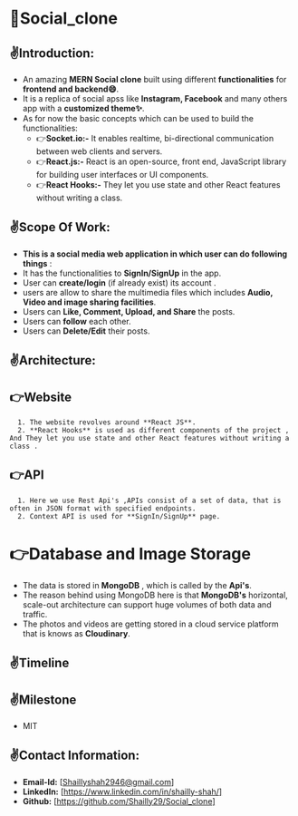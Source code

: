 # 🔰Social_clone
## ✌Introduction:
* An amazing **MERN Social clone** built using different **functionalities** for **frontend and backend😄**.
* It is a replica of social apss like **Instagram, Facebook** and many others app with a **customized theme✨**.
* As for now the basic concepts which can be used to build the functionalities:
   * 👉**Socket.io:-** It enables realtime, bi-directional communication between web clients and servers.
   * 👉**React.js:-** React is an open-source, front end, JavaScript library for building user interfaces or UI components.
   * 👉**React Hooks:-** They let you use state and other React features without writing a class.
   
## ✌Scope Of Work:
* **This is a social media web application in which user can do following things** :
* It has the functionalities to **SignIn/SignUp** in the app.
* User can **create/login** (if already exist) its account .
* users are allow to share the multimedia files which includes **Audio, Video and image sharing facilities**.
* Users can **Like, Comment, Upload, and Share** the posts.
* Users can **follow** each other.
* Users can **Delete/Edit** their posts.

## ✌Architecture:

   ## 👉Website

      1. The website revolves around **React JS**.
      2. **React Hooks** is used as different components of the project , And They let you use state and other React features without writing a class .

   ## 👉API
      1. Here we use Rest Api's ,APIs consist of a set of data, that is often in JSON format with specified endpoints.
      2. Context API is used for **SignIn/SignUp** page.
# 👉Database and Image Storage
   * The data is stored in **MongoDB** , which is called by the **Api's**.
   * The reason behind using MongoDB here is that **MongoDB's** horizontal, scale-out architecture can support huge volumes of both data and traffic.
   * The photos and videos are getting stored in a cloud service platform that is knows as **Cloudinary**.
   
## ✌Timeline

## ✌Milestone
   * MIT
   
## ✌Contact Information:

   * **Email-Id:** [Shaillyshah2946@gmail.com]
   * **LinkedIn:** [https://www.linkedin.com/in/shailly-shah/]
   * **Github:** [https://github.com/Shailly29/Social_clone]
